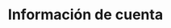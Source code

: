 ---
title: Información de cuenta 
slug: customer
excerpt: Gestione sus identificadores y sus cuentas de OVHcloud
sections: Primeros pasos, Seguridad, Uso avanzado, Herramientas
order: 01
---